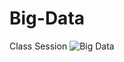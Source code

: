 # Big-Data
Class Session
![Big Data](https://blogs-images.forbes.com/bernardmarr/files/2016/05/shutterstock_407505397.jpg)
